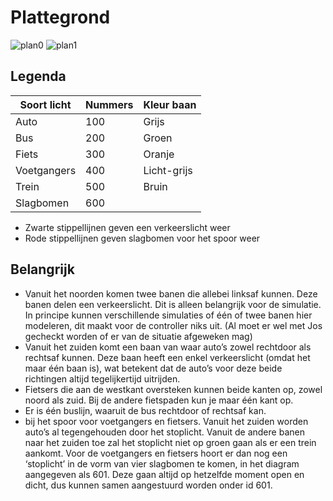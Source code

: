 # Plattegrond
![plan0](./src/map_00.png)
![plan1](./src/map_01.png)

## Legenda
| Soort licht | Nummers | Kleur baan
| --- | --- | ---
| Auto | 100 | Grijs
| Bus | 200 | Groen
| Fiets | 300 | Oranje
| Voetgangers | 400 | Licht-grijs
| Trein | 500 | Bruin
| Slagbomen | 600 |  

- Zwarte stippellijnen geven een verkeerslicht weer
- Rode stippellijnen geven slagbomen voor het spoor weer

## Belangrijk
- Vanuit het noorden komen twee banen die allebei linksaf kunnen. Deze banen delen een verkeerslicht. Dit is alleen belangrijk voor de simulatie. In principe kunnen verschillende simulaties of één of twee banen hier modeleren, dit maakt voor de controller niks uit. (Al moet er wel met Jos gecheckt worden of er van de situatie afgeweken mag)
- Vanuit het zuiden komt een baan van waar auto’s zowel rechtdoor als rechtsaf kunnen. Deze baan heeft een enkel verkeerslicht (omdat het maar één baan is), wat betekent dat de auto’s voor deze beide richtingen altijd tegelijkertijd uitrijden.
- Fietsers die aan de westkant oversteken kunnen beide kanten op, zowel noord als zuid. Bij de andere fietspaden kun je maar één kant op. 
- Er is één buslijn, waaruit de bus rechtdoor of rechtsaf kan.
- bij het spoor voor voetgangers en fietsers. Vanuit het zuiden worden auto’s al tegengehouden door het stoplicht. Vanuit de andere banen naar het zuiden toe zal het stoplicht niet op groen gaan als er een trein aankomt. Voor de voetgangers en fietsers hoort er dan nog een ‘stoplicht’ in de vorm van vier slagbomen te komen, in het diagram aangegeven als 601. Deze gaan altijd op hetzelfde moment open en dicht, dus kunnen samen aangestuurd worden onder id 601.
